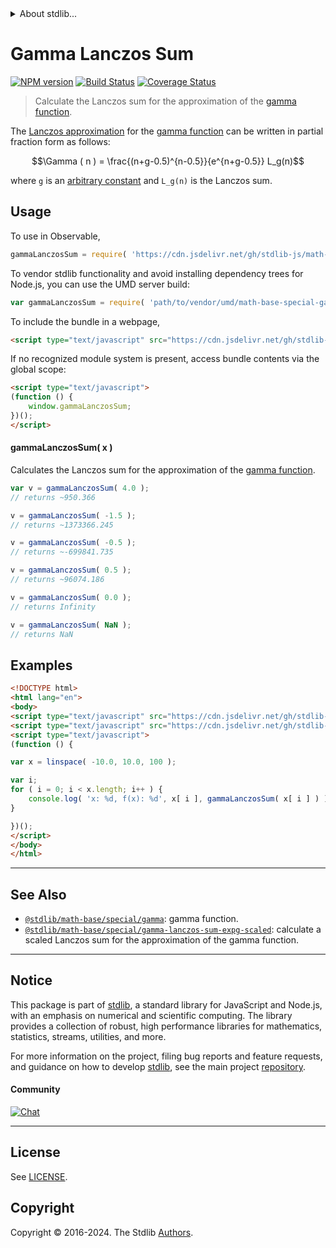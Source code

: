 <!--

@license Apache-2.0

Copyright (c) 2018 The Stdlib Authors.

Licensed under the Apache License, Version 2.0 (the "License");
you may not use this file except in compliance with the License.
You may obtain a copy of the License at

   http://www.apache.org/licenses/LICENSE-2.0

Unless required by applicable law or agreed to in writing, software
distributed under the License is distributed on an "AS IS" BASIS,
WITHOUT WARRANTIES OR CONDITIONS OF ANY KIND, either express or implied.
See the License for the specific language governing permissions and
limitations under the License.

-->


<details>
  <summary>
    About stdlib...
  </summary>
  <p>We believe in a future in which the web is a preferred environment for numerical computation. To help realize this future, we've built stdlib. stdlib is a standard library, with an emphasis on numerical and scientific computation, written in JavaScript (and C) for execution in browsers and in Node.js.</p>
  <p>The library is fully decomposable, being architected in such a way that you can swap out and mix and match APIs and functionality to cater to your exact preferences and use cases.</p>
  <p>When you use stdlib, you can be absolutely certain that you are using the most thorough, rigorous, well-written, studied, documented, tested, measured, and high-quality code out there.</p>
  <p>To join us in bringing numerical computing to the web, get started by checking us out on <a href="https://github.com/stdlib-js/stdlib">GitHub</a>, and please consider <a href="https://opencollective.com/stdlib">financially supporting stdlib</a>. We greatly appreciate your continued support!</p>
</details>

# Gamma Lanczos Sum

[![NPM version][npm-image]][npm-url] [![Build Status][test-image]][test-url] [![Coverage Status][coverage-image]][coverage-url] <!-- [![dependencies][dependencies-image]][dependencies-url] -->

> Calculate the Lanczos sum for the approximation of the [gamma function][gamma-function].

<section class="intro">

The [Lanczos approximation][lanczos-approximation] for the [gamma function][gamma-function] can be written in partial fraction form as follows:

<!-- <equation class="equation" label="eq:lanczos_approximation" align="center" raw="\Gamma ( n ) = \frac{(n+g-0.5)^{n-0.5}}{e^{n+g-0.5}} L_g(n)" alt="Lanczos approximation for gamma function."> -->

```math
\Gamma ( n ) = \frac{(n+g-0.5)^{n-0.5}}{e^{n+g-0.5}} L_g(n)
```

<!-- <div class="equation" align="center" data-raw-text="\Gamma ( n ) = \frac{(n+g-0.5)^{n-0.5}}{e^{n+g-0.5}} L_g(n)" data-equation="eq:lanczos_approximation">
    <img src="https://cdn.jsdelivr.net/gh/stdlib-js/stdlib@bb29798906e119fcb2af99e94b60407a270c9b32/lib/node_modules/@stdlib/math/base/special/gamma-lanczos-sum/docs/img/equation_lanczos_approximation.svg" alt="Lanczos approximation for gamma function.">
    <br>
</div> -->

<!-- </equation> -->

where `g` is an [arbitrary constant][@stdlib/constants/float64/gamma-lanczos-g] and `L_g(n)` is the Lanczos sum.

</section>

<!-- /.intro -->



<section class="usage">

## Usage

To use in Observable,

```javascript
gammaLanczosSum = require( 'https://cdn.jsdelivr.net/gh/stdlib-js/math-base-special-gamma-lanczos-sum@umd/browser.js' )
```

To vendor stdlib functionality and avoid installing dependency trees for Node.js, you can use the UMD server build:

```javascript
var gammaLanczosSum = require( 'path/to/vendor/umd/math-base-special-gamma-lanczos-sum/index.js' )
```

To include the bundle in a webpage,

```html
<script type="text/javascript" src="https://cdn.jsdelivr.net/gh/stdlib-js/math-base-special-gamma-lanczos-sum@umd/browser.js"></script>
```

If no recognized module system is present, access bundle contents via the global scope:

```html
<script type="text/javascript">
(function () {
    window.gammaLanczosSum;
})();
</script>
```

#### gammaLanczosSum( x )

Calculates the Lanczos sum for the approximation of the [gamma function][gamma-function].

```javascript
var v = gammaLanczosSum( 4.0 );
// returns ~950.366

v = gammaLanczosSum( -1.5 );
// returns ~1373366.245

v = gammaLanczosSum( -0.5 );
// returns ~-699841.735

v = gammaLanczosSum( 0.5 );
// returns ~96074.186

v = gammaLanczosSum( 0.0 );
// returns Infinity

v = gammaLanczosSum( NaN );
// returns NaN
```

</section>

<!-- /.usage -->

<section class="examples">

## Examples

<!-- eslint no-undef: "error" -->

```html
<!DOCTYPE html>
<html lang="en">
<body>
<script type="text/javascript" src="https://cdn.jsdelivr.net/gh/stdlib-js/array-base-linspace@umd/browser.js"></script>
<script type="text/javascript" src="https://cdn.jsdelivr.net/gh/stdlib-js/math-base-special-gamma-lanczos-sum@umd/browser.js"></script>
<script type="text/javascript">
(function () {

var x = linspace( -10.0, 10.0, 100 );

var i;
for ( i = 0; i < x.length; i++ ) {
    console.log( 'x: %d, f(x): %d', x[ i ], gammaLanczosSum( x[ i ] ) );
}

})();
</script>
</body>
</html>
```

</section>

<!-- /.examples -->

<!-- Section for related `stdlib` packages. Do not manually edit this section, as it is automatically populated. -->

<section class="related">

* * *

## See Also

-   <span class="package-name">[`@stdlib/math-base/special/gamma`][@stdlib/math/base/special/gamma]</span><span class="delimiter">: </span><span class="description">gamma function.</span>
-   <span class="package-name">[`@stdlib/math-base/special/gamma-lanczos-sum-expg-scaled`][@stdlib/math/base/special/gamma-lanczos-sum-expg-scaled]</span><span class="delimiter">: </span><span class="description">calculate a scaled Lanczos sum for the approximation of the gamma function.</span>

</section>

<!-- /.related -->

<!-- Section for all links. Make sure to keep an empty line after the `section` element and another before the `/section` close. -->


<section class="main-repo" >

* * *

## Notice

This package is part of [stdlib][stdlib], a standard library for JavaScript and Node.js, with an emphasis on numerical and scientific computing. The library provides a collection of robust, high performance libraries for mathematics, statistics, streams, utilities, and more.

For more information on the project, filing bug reports and feature requests, and guidance on how to develop [stdlib][stdlib], see the main project [repository][stdlib].

#### Community

[![Chat][chat-image]][chat-url]

---

## License

See [LICENSE][stdlib-license].


## Copyright

Copyright &copy; 2016-2024. The Stdlib [Authors][stdlib-authors].

</section>

<!-- /.stdlib -->

<!-- Section for all links. Make sure to keep an empty line after the `section` element and another before the `/section` close. -->

<section class="links">

[npm-image]: http://img.shields.io/npm/v/@stdlib/math-base-special-gamma-lanczos-sum.svg
[npm-url]: https://npmjs.org/package/@stdlib/math-base-special-gamma-lanczos-sum

[test-image]: https://github.com/stdlib-js/math-base-special-gamma-lanczos-sum/actions/workflows/test.yml/badge.svg?branch=main
[test-url]: https://github.com/stdlib-js/math-base-special-gamma-lanczos-sum/actions/workflows/test.yml?query=branch:main

[coverage-image]: https://img.shields.io/codecov/c/github/stdlib-js/math-base-special-gamma-lanczos-sum/main.svg
[coverage-url]: https://codecov.io/github/stdlib-js/math-base-special-gamma-lanczos-sum?branch=main

<!--

[dependencies-image]: https://img.shields.io/david/stdlib-js/math-base-special-gamma-lanczos-sum.svg
[dependencies-url]: https://david-dm.org/stdlib-js/math-base-special-gamma-lanczos-sum/main

-->

[chat-image]: https://img.shields.io/gitter/room/stdlib-js/stdlib.svg
[chat-url]: https://app.gitter.im/#/room/#stdlib-js_stdlib:gitter.im

[stdlib]: https://github.com/stdlib-js/stdlib

[stdlib-authors]: https://github.com/stdlib-js/stdlib/graphs/contributors

[umd]: https://github.com/umdjs/umd
[es-module]: https://developer.mozilla.org/en-US/docs/Web/JavaScript/Guide/Modules

[deno-url]: https://github.com/stdlib-js/math-base-special-gamma-lanczos-sum/tree/deno
[umd-url]: https://github.com/stdlib-js/math-base-special-gamma-lanczos-sum/tree/umd
[esm-url]: https://github.com/stdlib-js/math-base-special-gamma-lanczos-sum/tree/esm
[branches-url]: https://github.com/stdlib-js/math-base-special-gamma-lanczos-sum/blob/main/branches.md

[stdlib-license]: https://raw.githubusercontent.com/stdlib-js/math-base-special-gamma-lanczos-sum/main/LICENSE

[@stdlib/constants/float64/gamma-lanczos-g]: https://github.com/stdlib-js/constants-float64-gamma-lanczos-g/tree/umd

[gamma-function]: https://en.wikipedia.org/wiki/Gamma_function

[lanczos-approximation]: https://en.wikipedia.org/wiki/Lanczos_approximation

<!-- <related-links> -->

[@stdlib/math/base/special/gamma]: https://github.com/stdlib-js/math-base-special-gamma/tree/umd

[@stdlib/math/base/special/gamma-lanczos-sum-expg-scaled]: https://github.com/stdlib-js/math-base-special-gamma-lanczos-sum-expg-scaled/tree/umd

<!-- </related-links> -->

</section>

<!-- /.links -->
